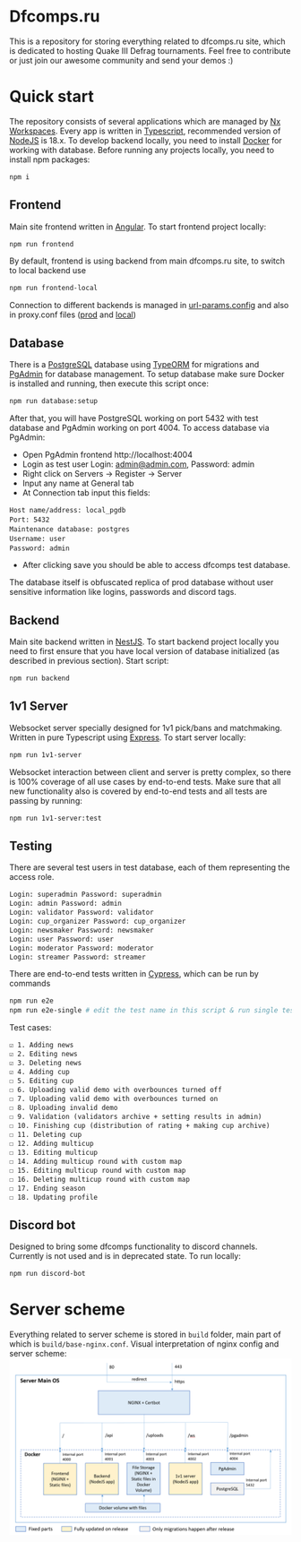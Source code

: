 # Dfcomps.ru

This is a repository for storing everything related to dfcomps.ru site, which is dedicated to hosting Quake III Defrag tournaments. Feel free to contribute or just join our awesome community and send your demos :)

# Quick start

The repository consists of several applications which are managed by [Nx Workspaces](https://nx.dev/). Every app is written in [Typescript](https://www.typescriptlang.org/), recommended version of [NodeJS](https://nodejs.org/) is 18.x. To develop backend locally, you need to install [Docker](https://www.docker.com/) for working with database. Before running any projects locally, you need to install npm packages: 

```bash
npm i
```

## Frontend

Main site frontend written in [Angular](https://angular.io/). To start frontend project locally:

```bash
npm run frontend
```

By default, frontend is using backend from main dfcomps.ru site, to switch to local backend use

```bash
npm run frontend-local
```

Connection to different backends is managed in [url-params.config](https://github.com/deniskond/dfcomps.ru/blob/master/apps/frontend/src/shared/rest-api/business/url-params.config.ts#L5) and also in proxy.conf files ([prod](https://github.com/deniskond/dfcomps.ru/blob/master/apps/frontend/proxy.conf.json) and [local](https://github.com/deniskond/dfcomps.ru/blob/master/apps/frontend/proxy.conf.local.json))

## Database

There is a [PostgreSQL](https://www.postgresql.org/) database using [TypeORM](https://typeorm.io) for migrations and [PgAdmin](https://www.pgadmin.org/) for database management. To setup database make sure Docker is installed and running, then execute this script once:

```bash
npm run database:setup
```

After that, you will have PostgreSQL working on port 5432 with test database and PgAdmin working on port 4004. To access database via PgAdmin:
- Open PgAdmin frontend http://localhost:4004
- Login as test user Login: admin@admin.com, Password: admin
- Right click on Servers -> Register -> Server
- Input any name at General tab
- At Connection tab input this fields:
```bash
Host name/address: local_pgdb
Port: 5432
Maintenance database: postgres
Username: user
Password: admin
```
- After clicking save you should be able to access dfcomps test database. 

The database itself is obfuscated replica of prod database without user sensitive information like logins, passwords and discord tags.

## Backend

Main site backend written in [NestJS](https://nestjs.com/). To start backend project locally you need to first ensure that you have local version of database initialized (as described in previous section). Start script:

```bash
npm run backend
```

## 1v1 Server
Websocket server specially designed for 1v1 pick/bans and matchmaking. Written in pure Typescript using [Express](https://expressjs.com/). To start server locally:

```bash
npm run 1v1-server
```

Websocket interaction between client and server is pretty complex, so there is 100% coverage of all use cases by end-to-end tests. Make sure that all new functionality also is covered by end-to-end tests and all tests are passing by running:

```bash
npm run 1v1-server:test
```

## Testing

There are several test users in test database, each of them representing the access role. 
```
Login: superadmin Password: superadmin
Login: admin Password: admin
Login: validator Password: validator
Login: cup_organizer Password: cup_organizer
Login: newsmaker Password: newsmaker
Login: user Password: user
Login: moderator Password: moderator
Login: streamer Password: streamer
```

There are end-to-end tests written in [Cypress](https://www.cypress.io/), which can be run by commands
```bash
npm run e2e
npm run e2e-single # edit the test name in this script & run single test
```
Test cases:
```
☑ 1. Adding news
☑ 2. Editing news
☑ 3. Deleting news
☑ 4. Adding cup
☐ 5. Editing cup
☐ 6. Uploading valid demo with overbounces turned off
☐ 7. Uploading valid demo with overbounces turned on
☐ 8. Uploading invalid demo
☐ 9. Validation (validators archive + setting results in admin)
☐ 10. Finishing cup (distribution of rating + making cup archive)
☐ 11. Deleting cup
☐ 12. Adding multicup
☐ 13. Editing multicup
☐ 14. Adding multicup round with custom map
☐ 15. Editing multicup round with custom map
☐ 16. Deleting multicup round with custom map
☐ 17. Ending season
☐ 18. Updating profile
```

## Discord bot
Designed to bring some dfcomps functionality to discord channels. Currently is not used and is in deprecated state. To run locally:

```bash
npm run discord-bot
```

# Server scheme

Everything related to server scheme is stored in `build` folder, main part of which is `build/base-nginx.conf`. Visual interpretation of nginx config and server scheme:
![dfcomps server](docs/dfcomps-server.png)
